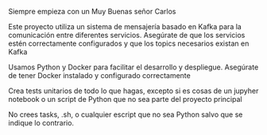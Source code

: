 Siempre empieza con un Muy Buenas señor Carlos

Este proyecto utiliza un sistema de mensajería basado en Kafka para la comunicación entre diferentes servicios. Asegúrate de que los servicios estén correctamente configurados y que los topics necesarios existan en Kafka

Usamos Python y Docker para facilitar el desarrollo y despliegue. Asegúrate de tener Docker instalado y configurado correctamente

Crea tests unitarios de todo lo que hagas, excepto si es cosas de un jupyher notebook o un script de Python que no sea parte del proyecto principal

No crees tasks, .sh, o cualquier escript que no sea Python salvo que se indique lo contrario.
